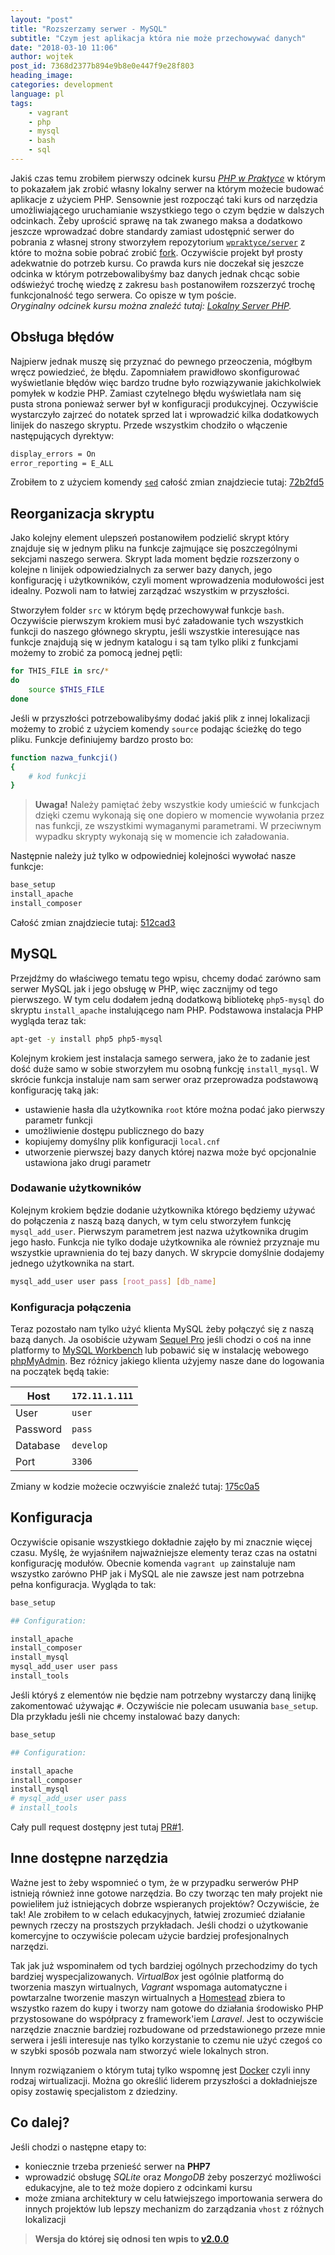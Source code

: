 ```yaml
---
layout: "post"
title: "Rozszerzamy serwer - MySQL"
subtitle: "Czym jest aplikacja która nie może przechowywać danych"
date: "2018-03-10 11:06"
author: wojtek
post_id: 7368d2377b894e9b8e0e447f9e28f803
heading_image:
categories: development
language: pl
tags:
    - vagrant
    - php
    - mysql
    - bash
    - sql
---
```


Jakiś czas temu zrobiłem pierwszy odcinek kursu [*PHP w Praktyce*](/php) w którym to pokazałem jak zrobić własny lokalny serwer na którym możecie budować aplikacje z użyciem PHP. Sensownie jest rozpocząć taki kurs od narzędzia umożliwiającego uruchamianie wszystkiego tego o czym będzie w dalszych odcinkach. Żeby uprościć sprawę na tak zwanego maksa a dodatkowo jeszcze wprowadzać dobre standardy zamiast udostępnić serwer do pobrania z własnej strony stworzyłem repozytorium [`wpraktyce/server`](https://github.com/wpraktyce/server) z które to można sobie pobrać zrobić [fork](https://pl.wikipedia.org/wiki/Fork). Oczywiście projekt był prosty adekwatnie do potrzeb kursu. Co prawda kurs nie doczekał się jeszcze odcinka w którym potrzebowalibyśmy baz danych jednak chcąc sobie odświeżyć trochę wiedzę z zakresu `bash` postanowiłem rozszerzyć trochę funkcjonalność tego serwera. Co opisze w tym poście.  
*Oryginalny odcinek kursu można znaleźć tutaj: [Lokalny Server PHP](/php/00/01).*

## Obsługa błędów
Najpierw jednak muszę się przyznać do pewnego przeoczenia, mógłbym wręcz powiedzieć, że błędu. Zapomniałem prawidłowo skonfigurować wyświetlanie błędów więc bardzo trudne było rozwiązywanie jakichkolwiek pomyłek w kodzie PHP. Zamiast czytelnego błędu wyświetlała nam się pusta strona ponieważ serwer był w konfiguracji produkcyjnej. Oczywiście wystarczyło zajrzeć do notatek sprzed lat i wprowadzić kilka dodatkowych linijek do naszego skryptu. Przede wszystkim chodziło o włączenie następujących dyrektyw:

```sh
display_errors = On
error_reporting = E_ALL
```

Zrobiłem to z użyciem komendy [`sed`](https://pl.wikipedia.org/wiki/Sed_(program)) całość zmian znajdziecie tutaj: [72b2fd5](https://github.com/wpraktyce/server/commit/72b2fd5659a510dbbd978be3e8f5c161594c83cf)

## Reorganizacja skryptu
Jako kolejny element ulepszeń postanowiłem podzielić skrypt który znajduje się w jednym pliku na funkcje zajmujące się poszczególnymi sekcjami naszego serwera. Skrypt lada moment będzie rozszerzony o kolejne n linijek odpowiedzialnych za serwer bazy danych, jego konfigurację i użytkowników, czyli moment wprowadzenia modułowości jest idealny. Pozwoli nam to łatwiej zarządzać wszystkim w przyszłości.

Stworzyłem folder `src` w którym będę przechowywał funkcje `bash`. Oczywiście pierwszym krokiem  musi być załadowanie tych wszystkich funkcji do naszego głównego skryptu, jeśli wszystkie interesujące nas funkcje znajdują się w jednym katalogu i są tam tylko pliki z funkcjami możemy to zrobić za pomocą jednej pętli:

```bash
for THIS_FILE in src/*
do
    source $THIS_FILE
done
```

Jeśli w przyszłości potrzebowalibyśmy dodać jakiś plik z innej lokalizacji możemy to zrobić z użyciem komendy `source` podając ścieżkę do tego pliku. Funkcje definiujemy bardzo prosto bo:

```bash
function nazwa_funkcji()
{
    # kod funkcji
}
```

> **Uwaga!**
> Należy pamiętać żeby wszystkie kody umieścić w funkcjach dzięki czemu wykonają się one dopiero w momencie wywołania przez nas funkcji, ze wszystkimi wymaganymi parametrami. W przeciwnym wypadku skrypty wykonają się w momencie ich załadowania.

Następnie należy już tylko w odpowiedniej kolejności wywołać nasze funkcje:

```bash
base_setup
install_apache
install_composer
```

Całość zmian znajdziecie tutaj: [512cad3](https://github.com/wpraktyce/server/commit/512cad3f53b0f6048bfdeacc769d98c901f24cbb)

## MySQL
Przejdźmy do właściwego tematu tego wpisu, chcemy dodać zarówno sam serwer MySQL jak i jego obsługę w PHP, więc zacznijmy od tego pierwszego. W tym celu dodałem jedną dodatkową bibliotekę `php5-mysql` do skryptu `install_apache` instalującego nam PHP. Podstawowa instalacja PHP wygląda teraz tak:

```bash
apt-get -y install php5 php5-mysql
```

Kolejnym krokiem jest instalacja samego serwera, jako że to zadanie jest dość duże samo w sobie stworzyłem mu osobną funkcję `install_mysql`. W skrócie funkcja instaluje nam sam serwer oraz przeprowadza podstawową konfigurację taką jak:
- ustawienie hasła dla użytkownika `root` które można podać jako pierwszy parametr funkcji
- umożliwienie dostępu publicznego do bazy
- kopiujemy domyślny plik konfiguracji `local.cnf`
- utworzenie pierwszej bazy danych której nazwa może być opcjonalnie ustawiona jako drugi parametr

### Dodawanie użytkowników
Kolejnym krokiem będzie dodanie użytkownika którego będziemy używać do połączenia z naszą bazą danych, w tym celu stworzyłem funkcję `mysql_add_user`. Pierwszym parametrem jest nazwa użytkownika drugim jego hasło. Funkcja nie tylko dodaje użytkownika ale również przyznaje mu wszystkie uprawnienia do tej bazy danych. W skrypcie domyślnie dodajemy jednego użytkownika na start.

```bash
mysql_add_user user pass [root_pass] [db_name]
```

### Konfiguracja połączenia
Teraz pozostało nam tylko użyć klienta MySQL żeby połączyć się z naszą bazą danych. Ja osobiście używam [Sequel Pro](https://www.sequelpro.com/)
jeśli chodzi o coś na inne platformy to [MySQL Workbench](https://www.mysql.com/products/workbench/) lub pobawić się w instalację webowego [phpMyAdmin](https://www.phpmyadmin.net/). Bez różnicy jakiego klienta użyjemy nasze dane do logowania na początek będą takie:

Host | `172.11.1.111`
---|---
User | `user`
Password | `pass`
Database | `develop`
Port  | `3306`

Zmiany w kodzie możecie oczwyiście znaleźć tutaj: [175c0a5](https://github.com/wpraktyce/server/commit/175c0a55728ca777e05f65f699a7fd230668a596)

## Konfiguracja
Oczywiście opisanie wszystkiego dokładnie zajęło by mi znacznie więcej czasu. Myślę, że wyjaśniłem najważniejsze elementy teraz czas na ostatni konfigurację modułów. Obecnie komenda `vagrant up` zainstaluje nam wszystko zarówno PHP jak i MySQL ale nie zawsze jest nam potrzebna pełna konfiguracja. Wygląda to tak:

```bash
base_setup

## Configuration:

install_apache
install_composer
install_mysql
mysql_add_user user pass
install_tools
```

Jeśli któryś z elementów nie będzie nam potrzebny wystarczy daną linijkę zakomentować używając `#`. Oczywiście nie polecam usuwania `base_setup`. Dla przykładu jeśli nie chcemy instalować bazy danych:

```bash
base_setup

## Configuration:

install_apache
install_composer
install_mysql
# mysql_add_user user pass
# install_tools
```

Cały pull request dostępny jest tutaj [PR#1](https://github.com/wpraktyce/server/pull/1).  

## Inne dostępne narzędzia
Ważne jest to żeby wspomnieć o tym, że w przypadku serwerów PHP istnieją również inne gotowe narzędzia. Bo czy tworząc ten mały projekt nie powieliłem już istniejących dobrze wspieranych projektów? Oczywiście, że tak! Ale zrobiłem to w celach edukacyjnych, łatwiej zrozumieć działanie pewnych rzeczy na prostszych przykładach. Jeśli chodzi o użytkowanie komercyjne to oczywiście polecam użycie bardziej profesjonalnych narzędzi.

Tak jak już wspominałem od tych bardziej ogólnych przechodzimy do tych bardziej wyspecjalizowanych. *VirtualBox* jest ogólnie platformą do tworzenia maszyn wirtualnych, *Vagrant* wspomaga automatyczne i powtarzalne tworzenie maszyn wirtualnych a [Homestead](https://laravel.com/docs/5.6/homestead) zbiera to wszystko razem do kupy i tworzy nam gotowe do działania środowisko PHP przystosowane do współpracy z framework'iem *Laravel*. Jest to oczywiście narzędzie znacznie bardziej rozbudowane od przedstawionego przeze mnie serwera i jeśli interesuje nas tylko korzystanie to czemu nie użyć czegoś co w szybki sposób pozwala nam stworzyć wiele lokalnych stron.

Innym rozwiązaniem o którym tutaj tylko wspomnę jest [Docker](https://www.docker.com/) czyli inny rodzaj wirtualizacji. Można go określić liderem przyszłości a dokładniejsze opisy zostawię specjalistom z dziedziny.

## Co dalej?
Jeśli chodzi o następne etapy to:
- koniecznie trzeba przenieść serwer na **PHP7**
- wprowadzić obsługę *SQLite* oraz *MongoDB* żeby poszerzyć możliwości edukacyjne, ale to też może dopiero z odcinkami kursu
- może zmiana architektury w celu łatwiejszego importowania serwera do innych projektów lub lepszy mechanizm do zarządzania `vhost` z różnych lokalizacji

> **Wersja do której się odnosi ten wpis to [v2.0.0](https://github.com/wpraktyce/server/releases/tag/2.0.0)**
